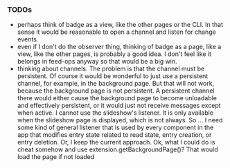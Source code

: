 
### TODOs
* perhaps think of badge as a view, like the other pages or the CLI. In that sense it would be reasonable to open a channel and listen for change events.
* even if I don't do the observer thing, thinking of badge as a page, like a view, like the other pages, is probably a good idea. I don't feel like it belongs in feed-ops anyway so that would be a big win.
* thinking about channels. The problem is that the channel must be persistent. Of course it would be wonderful to just use a persistent channel, for example, in the background page. But that will not work, because the background page is not persistent. A persistent channel there would either cause the background page to become unloadable and effectively persistent, or it would just not receive messages except when active. I cannot use the slideshow's listener. It is only available when the slideshow page is displayed, which is not always. So ... I need some kind of general listener that is used by every component in the app that modifies entry state related to read state, entry creation, or entry deletion. Or, I keep the current approach. Ok, what I could do is cheat somehow and use extension.getBackgroundPage()? That would load the page if not loaded
